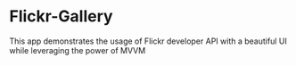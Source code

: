 # Flickr-Gallery
This app demonstrates the usage of Flickr developer API with a beautiful UI while leveraging the power of MVVM

